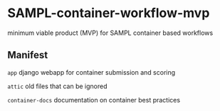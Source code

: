 # SAMPL-container-workflow-mvp
minimum viable product (MVP) for SAMPL container based workflows


## Manifest
`app` django webapp for container submission and scoring

`attic` old files that can be ignored

`container-docs` documentation on container best practices
